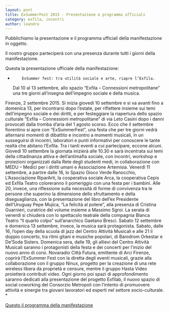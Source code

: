 ```yaml
---
layout: post
title: ExSummerFest 2015 - Presentazione e programma ufficiali
category: exfila, incontri
author: leandro
---
```

Pubblichiamo la presentazione e il programma ufficiali della
manifestazione in oggetto.

Il nostro gruppo parteciperà con una presenza durante tutti i giorni
della manifestazione.

Questa la presentazione ufficiale della manifestazione:

*         ExSummer fest: tra utilità sociale e arte, riapre l’Exfila.
  Dal 10 al 13 settembre, allo spazio “Exfila – Connessioni metropolitane”
       una tre giorni all’insegna dell’impegno sociale e della musica.

Firenze, 2 settembre 2015. Si inizia giovedì 10 settembre  e  si  va  avanti
fino a domenica 13, per incontrarsi dopo l’estate,  per  riflettere  insieme
sui  temi  dell’impegno  sociale  e  dei  diritti,  e  per  festeggiare   la
riapertura dello spazio culturale “Exfila –  Connessioni  metropolitane”  di
via Leto Casini dopo i danni provocati dalla  tromba  d’aria  del  1  agosto
scorso.
Ecco che il settembre fiorentino si apre con “ExSummerFest”, una  festa  che
per tre giorni vedrà alternarsi momenti di dibattito e  incontro  a  momenti
musicali, in un susseguirsi di incontri, laboratori e punti informativi  per
conoscere le tante realtà che abitano l’Exfila. Tra i  tanti  eventi  a  cui
partecipare, eccone alcuni.
Giovedì 10 settembre la giornata inizierà alle 10.30 e sarà  incentrata  sui
temi della cittadinanza  attiva  e  dell’antimafia  sociale,  con  incontri,
workshop e  proiezioni  organizzati  dalla  Rete  degli  studenti  medi,  in
collaborazione con  MEDU  –  Medici  per  i  diritti  umani  e  Associazione
Artemisia.
Venerdì 11 settembre, a partire dalle 16, lo Spazio Gioco  Verde  Ranocchio,
L’Associazione RiparArti, la cooperativa sociale Arca, la cooperativa  Cepis
ed Exfila Teatro coloreranno il pomeriggio con una festa per i bambini.
Alle 20, invece, una riflessione sulla necessità di forme di convivenza  tra
le  persone  che  superino  la  dimensione  dello   sfruttamento   e   della
diseguaglianza,  con  la  presentazione   del   libro   dell’ex   Presidente
dell’Uruguay  Pepe  Mujica,  “La  felicità  al  potere”,  alla  presenza  di
Cristina Guarnieri, curatrice del volume insieme a Massimo Sgroi.
La serata di venerdì si chiuderà con lo spettacolo teatrale della  compagnia
Blanca Teatro “Il quarto colpo” sull’anarchico Gaetano Bresci.
Sabato 12  settembre  e  domenica  13  settembre,  invece,  la  musica  sarà
protagonista. Sabato, dalle 16, l’open day della scuola di jazz  del  Centro
Attività Musicali e alle 21 il doppio concerto, tra ritmi gitani  e  musiche
popolari, di Barodrom Orkestar e De’Soda Sisters.
Domenica sera, dalle 19, gli allievi del Centro Attività Musicali saranno  i
protagonisti della festa e dei concerti  per  l’inizio  del  nuovo  anno  di
corsi.
Novaradio Città Futura, emittente di Arci Firenze, coprirà  l’ExSummer  Fest
con la diretta degli eventi musicali,  grazie  alla  collaborazione  con  il
gruppo Ninux, progetto per la creazione  di  una  rete  wireless  libera  da
proprietà e censure, mentre il  gruppo  Hasta  Video  proietterà  contributi
video.
Ogni  giorno  poi   spazi   di   approfondimento   saranno   dedicati   alla
presentazione del progetto Exfilab, il nuovo spazio di social coworking  del
Consorzio Metropoli con l’intento di  promuovere  attività  e  sinergie  tra
giovani lavoratori ed esperti nel settore socio-culturale.
*

[Questo il programma della manifestazione](/images/Summerfest2015-10-13.gif)
